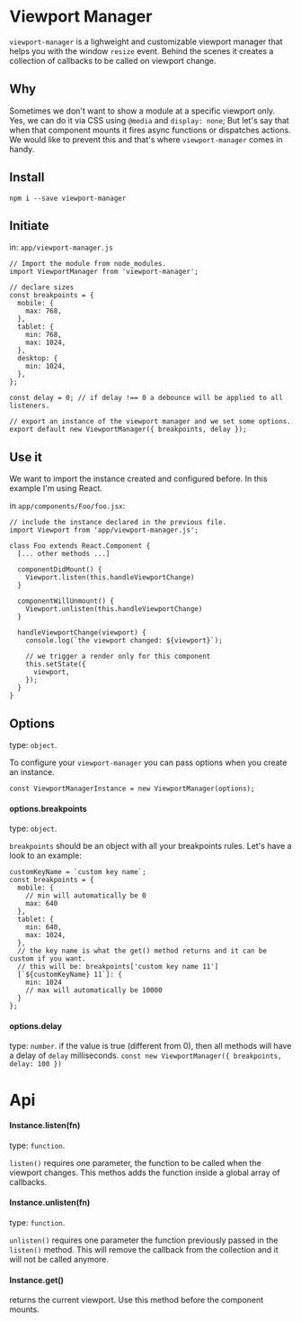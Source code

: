 # Viewport Manager
`viewport-manager` is a lighweight and customizable viewport manager that helps you with the window `resize` event. Behind the scenes it creates a collection of callbacks to be called on viewport change.

## Why
Sometimes we don't want to show a module at a specific viewport only. Yes, we can do it via CSS using `@media` and `display: none`; But let's say that when that component mounts it fires async functions or dispatches actions. We would like to prevent this and that's where `viewport-manager` comes in handy.

## Install
```npm i --save viewport-manager```

## Initiate
in: `app/viewport-manager.js`

```
// Import the module from node_modules.
import ViewportManager from 'viewport-manager';

// declare sizes
const breakpoints = {
  mobile: {
    max: 768,
  },
  tablet: {
    min: 768,
    max: 1024,
  },
  desktop: {
    min: 1024,
  },
};

const delay = 0; // if delay !== 0 a debounce will be applied to all listeners.

// export an instance of the viewport manager and we set some options.
export default new ViewportManager({ breakpoints, delay });

```

## Use it
We want to import the instance created and configured before. In this example I'm using React.

in `app/components/Foo/foo.jsx`:

```
// include the instance declared in the previous file.
import Viewport from 'app/viewport-manager.js';

class Foo extends React.Component {
  [... other methods ...]

  componentDidMount() {
    Viewport.listen(this.handleViewportChange)
  }

  componentWillUnmount() {
    Viewport.unlisten(this.handleViewportChange)
  }

  handleViewportChange(viewport) {
    console.log(`the viewport changed: ${viewport}`);

    // we trigger a render only for this component
    this.setState({
      viewport,
    });
  }
}
```

## Options
type: `object`.

To configure your `viewport-manager` you can pass options when you create an instance.

```
const ViewportManagerInstance = new ViewportManager(options);
```

#### options.breakpoints
type: `object`.

`breakpoints` should be an object with all your breakpoints rules. Let's have a look to an example:

```
customKeyName = `custom key name`;
const breakpoints = {
  mobile: {
    // min will automatically be 0
    max: 640
  },
  tablet: {
    min: 640,
    max: 1024,
  },
  // the key name is what the get() method returns and it can be custom if you want.
  // this will be: breakpoints['custom key name 11']
  [`${customKeyName} 11`]: {
    min: 1024
    // max will automatically be 10000
  }
};
```

#### options.delay
type: `number`.
if the value is true (different from 0), then all methods will have a delay of `delay` milliseconds.
```const new ViewportManager({ breakpoints, delay: 100 })```

# Api
#### Instance.listen(fn)
type: `function`.

`listen()` requires one parameter, the function to be called when the viewport changes. This methos adds the function inside a global array of callbacks.

#### Instance.unlisten(fn)
type: `function`.

`unlisten()` requires one parameter the function previously passed in the `listen()` method. This will remove the callback from the collection and it will not be called anymore.

#### Instance.get()
returns the current viewport. Use this method before the component mounts.